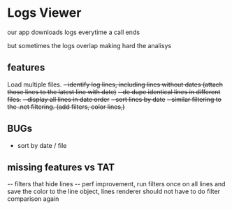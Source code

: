 # Logs Viewer

our app downloads logs everytime a call ends

but sometimes the logs overlap making hard the analisys

## features

Load multiple files.
~~- identify log lines, including lines without dates (attach those lines to the latest line with date)~~
~~- de dupe identical lines in different files.~~
~~- display all lines in date order~~
~~- sort lines by date~~
~~- similar filtering to the .net filtering. (add filters, color lines,)~~

## BUGs

- sort by date / file

## missing features vs TAT

-- filters that hide lines
-- perf improvement, run filters once on all lines and save the color to the line object, lines renderer should not have to do filter comparison again
